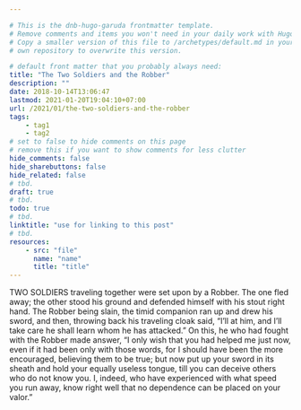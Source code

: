 ```yaml
---

# This is the dnb-hugo-garuda frontmatter template. 
# Remove comments and items you won't need in your daily work with Hugo.
# Copy a smaller version of this file to /archetypes/default.md in your
# own repository to overwrite this version.

# default front matter that you probably always need:
title: "The Two Soldiers and the Robber"
description: ""
date: 2018-10-14T13:06:47
lastmod: 2021-01-20T19:04:10+07:00
url: /2021/01/the-two-soldiers-and-the-robber
tags:
    - tag1
    - tag2
# set to false to hide comments on this page
# remove this if you want to show comments for less clutter
hide_comments: false
hide_sharebuttons: false
hide_related: false
# tbd.
draft: true
# tbd.
todo: true
# tbd.
linktitle: "use for linking to this post"
# tbd.
resources:
    - src: "file"
      name: "name"
      title: "title"
---
```

TWO SOLDIERS traveling together were set upon by a Robber. The one fled away; the other stood his ground and defended himself with his stout right hand. The Robber being slain, the timid companion ran up and drew his sword, and then, throwing back his traveling cloak said, “I’ll at him, and I’ll take care he shall learn whom he has attacked.” On this, he who had fought with the Robber made answer, “I only wish that you had helped me just now, even if it had been only with those words, for I should have been the more encouraged, believing them to be true; but now put up your sword in its sheath and hold your equally useless tongue, till you can deceive others who do not know you. I, indeed, who have experienced with what speed you run away, know right well that no dependence can be placed on your valor.”
